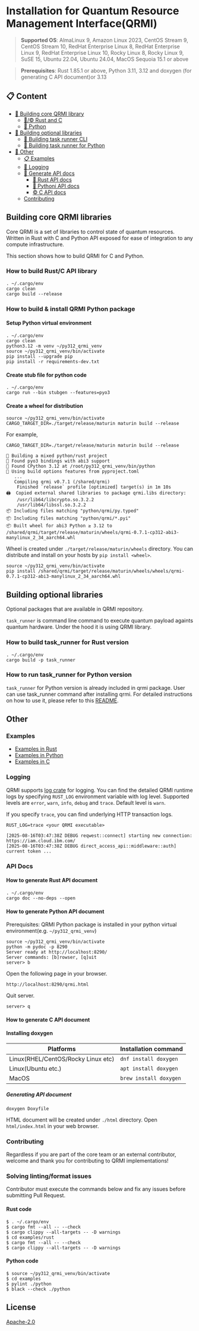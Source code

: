 # Installation for Quantum Resource Management Interface(QRMI)

> **Supported OS**: AlmaLinux 9, Amazon Linux 2023, CentOS Stream 9, CentOS Stream 10, RedHat Enterprise Linux 8, RedHat Enterprise Linux 9, RedHat Enterprise Linux 10, Rocky Linux 8, Rocky Linux 9, SuSE 15, Ubuntu 22.04, Ubuntu 24.04, MacOS Sequoia 15.1 or above

> **Prerequisites**: Rust 1.85.1 or above, Python 3.11, 3.12 and doxygen (for generating C API document)or 3.13

## 📋 Content

- [🔶 Building core QRMI library](#building-core-qrmi-libraries)
  - [🦀/©️ Rust and C](#how-to-build-rustc-api-library)
  - [🐍 Python](#how-to-build--install-qrmi-python-package)
- [🔸 Building optional libraries](#building-optional-libraries)
  - [🏃 Building task runner CLI](#how-to-build-task_runner-for-rust-version)
  - [🏃 Building task runner for Python](#how-to-run-task_runner-for-python-version)
- [🔹 Other](#other)
  - [📋 Examples](#examples)
  - [📃 Logging](#logging)
  - [📄 Generate API docs](#api-docs)
    - [🦀 Rust API docs](#how-to-generate-rust-api-document)
    - [🐍 Pythoni API docs](#how-to-generate-python-api-document)
    - [©️ C API docs](#how-to-generate-c-api-document)
  - [Contributing](#contributing)

## Building core QRMI libraries

Core QRMI is a set of libraries to control state of quantum resources. Written in Rust with C and Python API exposed for ease of integration to any compute infrastructure. 

This section shows how to build QRMI for C and Python.

### How to build Rust/C API library
```shell-session
. ~/.cargo/env
cargo clean
cargo build --release
```

### How to build & install QRMI Python package

#### Setup Python virtual environment
```shell-session
. ~/.cargo/env
cargo clean
python3.12 -m venv ~/py312_qrmi_venv
source ~/py312_qrmi_venv/bin/activate
pip install --upgrade pip
pip install -r requirements-dev.txt
```

#### Create stub file for python code
```shell-session
. ~/.cargo/env
cargo run --bin stubgen --features=pyo3
```

#### Create a wheel for distribution

```shell-session
source ~/py312_qrmi_venv/bin/activate
CARGO_TARGET_DIR=./target/release/maturin maturin build --release
```

For example,
```shell-session
CARGO_TARGET_DIR=./target/release/maturin maturin build --release

🍹 Building a mixed python/rust project
🔗 Found pyo3 bindings with abi3 support
🐍 Found CPython 3.12 at /root/py312_qrmi_venv/bin/python
📡 Using build options features from pyproject.toml
   ...
   Compiling qrmi v0.7.1 (/shared/qrmi)
    Finished `release` profile [optimized] target(s) in 1m 10s
🖨  Copied external shared libraries to package qrmi.libs directory:
    /usr/lib64/libcrypto.so.3.2.2
    /usr/lib64/libssl.so.3.2.2
📦 Including files matching "python/qrmi/py.typed"
📦 Including files matching "python/qrmi/*.pyi"
📦 Built wheel for abi3 Python ≥ 3.12 to /shared/qrmi/target/release/maturin/wheels/qrmi-0.7.1-cp312-abi3-manylinux_2_34_aarch64.whl
```

Wheel is created under `./target/release/maturin/wheels` directory. You can distribute and install on your hosts by `pip install <wheel>`.

```shell-session
source ~/py312_qrmi_venv/bin/activate
pip install /shared/qrmi/target/release/maturin/wheels/wheels/qrmi-0.7.1-cp312-abi3-manylinux_2_34_aarch64.whl
```

## Building optional libraries

Optional packages that are available in QRMI repository.

`task_runner` is command line command to execute quantum payload againts quantum hardware. Under the hood it is using QRMI library.

### How to build task_runner for Rust version
```shell-session
. ~/.cargo/env
cargo build -p task_runner 
```

### How to run task_runner for Python version
`task_runner` for Python version is already included in qrmi package. User can use task_runner command after installing qrmi. 
For detailed instructions on how to use it, please refer to this [README](./bin/task_runner/README.md).

## Other

### Examples

* [Examples in Rust](./examples/qrmi/rust)
* [Examples in Python](./examples/qrmi/python)
* [Examples in C](./examples/qrmi/c)

### Logging

QRMI supports [log crate](https://crates.io/crates/log) for logging. You can find the detailed QRMI runtime logs by specifying `RUST_LOG` environment variable with log level. Supported levels are `error`, `warn`, `info`, `debug` and `trace`. Default level is `warn`. 

If you specify `trace`, you can find underlying HTTP transaction logs.


```shell-session
RUST_LOG=trace <your QRMI executable>
```

```shell-session
[2025-08-16T03:47:38Z DEBUG reqwest::connect] starting new connection: https://iam.cloud.ibm.com/
[2025-08-16T03:47:38Z DEBUG direct_access_api::middleware::auth] current token ...
```

### API Docs

#### How to generate Rust API document

```shell-session
. ~/.cargo/env
cargo doc --no-deps --open
```

#### How to generate Python API document

Prerequisites: QRMI Python package is installed in your python virtual environment(e.g. `~/py312_qrmi_venv`)

```shell-session
source ~/py312_qrmi_venv/bin/activate
python -m pydoc -p 8290
Server ready at http://localhost:8290/
Server commands: [b]rowser, [q]uit
server> b
```

Open the following page in your browser.
```shell-session
http://localhost:8290/qrmi.html 
```

Quit server.
```shell-session
server> q
```

#### How to generate C API document

#### Installing doxygen

| Platforms | Installation command |
| ---- | ---- |
| Linux(RHEL/CentOS/Rocky Linux etc) | ```dnf install doxygen```  |
| Linux(Ubuntu etc.) | ```apt install doxygen```  |
| MacOS | ```brew install doxygen``` |

##### Generating API document
```shell-session
doxygen Doxyfile
```

HTML document will be created under `./html` directory. Open `html/index.html` in your web browser. 

### Contributing

Regardless if you are part of the core team or an external contributor, welcome and thank you for contributing to QRMI implementations!

### Solving linting/format issues

Contributor must execute the commands below and fix any issues before submitting Pull Request.

#### Rust code
```shell-session
$ . ~/.cargo/env
$ cargo fmt --all -- --check
$ cargo clippy --all-targets -- -D warnings
$ cd examples/rust
$ cargo fmt --all -- --check
$ cargo clippy --all-targets -- -D warnings
```

#### Python code
```shell-session
$ source ~/py312_qrmi_venv/bin/activate
$ cd examples
$ pylint ./python
$ black --check ./python
```

## License

[Apache-2.0](https://github.com/qiskit-community/spank-plugins/blob/main/qrmi/LICENSE.txt)
